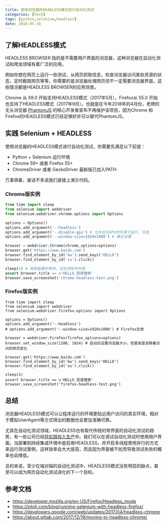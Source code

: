 ```yaml
---
title: 使用浏览器的HEADLESS模式进行自动化测试
categories: [Tech]
tags: [python,selenium,headless]
date: 2018-05-18
---
```


## 了解HEADLESS模式

HEADLESS BROWSER 指的是不需要用户界面的浏览器，这种浏览器在自动化测试和爬虫领域有着广泛的应用。

例如你想在网页上运行一些测试，从网页抓取信息，检查浏览器访问某些资源的状态，定时截取网页等等，你需要的是浏览器处理网页但不一定需要浏览器界面，这些情况都是HEADLESS BROWSER的应用场景。

Chrome 从 59.0 开始支持HEADLESS模式（2017年5月），Firefox从 55.0 开始也支持了HEADLESS模式（2017年9月）。也就是在今年2018年的4月份，老牌的无头浏览器 [PhantomJS](http://phantomjs.org/) 的核心开发者宣布不再维护该项目，因为Chrome 和Firefox的HEADLESS模式已经足够好并可以替代PhantomJS。

## 实践 Selenium + HEADLESS

使用浏览器的HEADLESS模式进行自动化测试，你需要先满足以下前提：

- Python + Selenium 运行环境
- Chrome 59+ 或者 Firefox 55+
- ChromeDriver 或者 GeckoDriver 最新版已加入PATH

万事俱备，废话不多说我们直接上演示代码。

### Chrome版实例

```python
from time import sleep
from selenium import webdriver
from selenium.webdriver.chrome.options import Options

options = Options()
options.add_argument('--headless')
options.add_argument('--disable-gpu') # 允许在无GPU的环境下运行，可选
options.add_argument('--window-size=1920x1080') # 建议设置

browser = webdriver.Chrome(chrome_options=options)
browser.get('https://www.baidu.com')
browser.find_element_by_id('kw').send_keys('HELLO')
browser.find_element_by_id('su').click()

sleep(1) # 简单粗暴的等待，实际项目中勿用
assert browser.title == u'HELLO_百度搜索'
browser.save_screenshot('chrome-headless-test.png')
```

### Firefox版实例

```
from time import sleep
from selenium import webdriver
from selenium.webdriver.firefox.options import Options

options = Options()
options.add_argument('--headless')
# options.add_argument('--window-size=1920x1080') # Firefox无效

browser = webdriver.Firefox(firefox_options=options)
browser.set_window_size(1280, 1024) # 启动后设置浏览器大小，但是高度会随着访问的网页变化

browser.get('https://www.baidu.com')
browser.find_element_by_id('kw').send_keys('HELLO')
browser.find_element_by_id('su').click()

sleep(1)
assert browser.title == u'HELLO_百度搜索'
browser.save_screenshot('firefox-headless-test.png')
```



## 总结

浏览器HEADLESS模式可以让程序运行的环境更贴近用户访问的真实环境，相对于模拟UserAgent等方式得出的数据也会更加准确可靠。

尤其在自动化测试领域，HEADLESS也有取代传统的带界面的自动化测试的趋势，有一些公司已经[将实践投入生产](https://about.gitlab.com/2017/12/19/moving-to-headless-chrome/)中。我们可以在调试自动化测试时使用用户界面，当部署到持续集成环境中是启用HEADLESS，并开启多线程使用并行的方式来运行测试案例，这样效率会大大提高，而且因为界面被干扰而导致测试失败的概率也会降低。

总的来说，至少在端对端的自动化测试中，HEADLESS模式没有明显的缺点，甚至可以成为网页自动化测试进化的下一个目标。

## 参考文档

- <https://developer.mozilla.org/en-US/Firefox/Headless_mode>
- <https://intoli.com/blog/running-selenium-with-headless-firefox/>
- <https://developers.google.com/web/updates/2017/04/headless-chrome>
- <https://about.gitlab.com/2017/12/19/moving-to-headless-chrome/>

